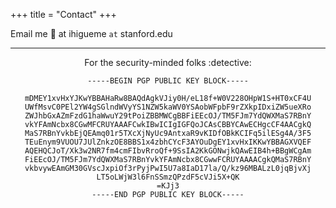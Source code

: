 +++
title = "Contact"
+++

Email me :love_letter: at  ihigueme `at` stanford.edu

---
<center>
For the security-minded folks :detective:

```
-----BEGIN PGP PUBLIC KEY BLOCK-----

mDMEY1xvHxYJKwYBBAHaRw8BAQdAgkVJiy0H/eL18f+W0V228OHpW1S+HT0xCF4U
UWfMsvC0PEl2YW4gSGlndWVyYS1NZW5kaWV0YSAobWFpbF9rZXkpIDxiZW5ueXRo
ZWJhbGxAZmFzdG1haWwuY29tPoiZBBMWCgBBFiEEcOJ/TM5FJm7YdQWXMaS7RBnY
vkYFAmNcbx8CGwMFCRUYAAAFCwkIBwICIgIGFQoJCAsCBBYCAwECHgcCF4AACgkQ
MaS7RBnYvkbEjQEAmq01r5TXcXjNyUc9AntxaR9vKIDfOBkKCIFq5ilESg4A/3F5
TEuEnym9VUOU7JUlZnkzOE8BBS1x4zbhCYcF3AYOuDgEY1xvHxIKKwYBBAGXVQEF
AQEHQCJoT/Xk3w2NR7fm4cmFIbvRroQf+9SsIA2KkGONwjkQAwEIB4h+BBgWCgAm
FiEEcOJ/TM5FJm7YdQWXMaS7RBnYvkYFAmNcbx8CGwwFCRUYAAAACgkQMaS7RBnY
vkbvywEAmGM30GVscJxpiOf3rPyjPwI5U7a8IaD17la/Q/kz96MBALzL0jqBjvXj
LT5oLWjW3l6FnSSmzQPzdF5cVJi5X+QK
=KJj3
-----END PGP PUBLIC KEY BLOCK-----
```
</center>
